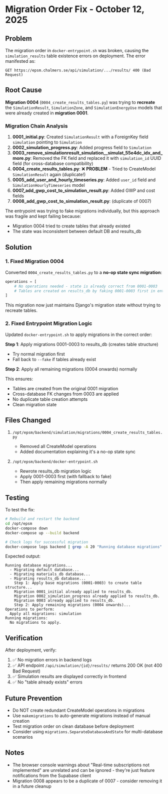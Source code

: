# Migration Order Fix - October 12, 2025

## Problem

The migration order in `docker-entrypoint.sh` was broken, causing the `simulation_results` table existence errors on deployment. The error manifested as:

```
GET https://epsm.chalmers.se/api/simulation/.../results/ 400 (Bad Request)
```

## Root Cause

**Migration 0004** (`0004_create_results_tables.py`) was trying to **recreate** the `SimulationResult`, `SimulationZone`, and `SimulationEnergyUse` models that were already created in **migration 0001**.

### Migration Chain Analysis

1. **0001_initial.py**: Created `SimulationResult` with a ForeignKey field `simulation` pointing to `Simulation`
2. **0002_simulation_progress.py**: Added progress field to `Simulation`
3. **0003_remove_simulationresult_simulation__simulat_55e4dc_idx_and_more.py**: Removed the FK field and replaced it with `simulation_id` UUID field (for cross-database compatibility)
4. **0004_create_results_tables.py**: ❌ **PROBLEM** - Tried to CreateModel `SimulationResult` again (duplicate!)
5. **0005_add_user_and_hourly_timeseries.py**: Added `user_id` field and `SimulationHourlyTimeseries` model
6. **0007_add_gwp_cost_to_simulation_result.py**: Added GWP and cost fields
7. **0008_add_gwp_cost_to_simulation_result.py**: (duplicate of 0007)

The entrypoint was trying to fake migrations individually, but this approach was fragile and kept failing because:
- Migration 0004 tried to create tables that already existed
- The state was inconsistent between default DB and results_db

## Solution

### 1. Fixed Migration 0004

Converted `0004_create_results_tables.py` to a **no-op state sync migration**:

```python
operations = [
    # No operations needed - state is already correct from 0001-0003
    # Tables are created on results_db by faking 0001-0003 first in entrypoint
]
```

This migration now just maintains Django's migration state without trying to recreate tables.

### 2. Fixed Entrypoint Migration Logic

Updated `docker-entrypoint.sh` to apply migrations in the correct order:

**Step 1**: Apply migrations 0001-0003 to results_db (creates table structure)
- Try normal migration first
- Fall back to `--fake` if tables already exist

**Step 2**: Apply all remaining migrations (0004 onwards) normally

This ensures:
- Tables are created from the original 0001 migration
- Cross-database FK changes from 0003 are applied
- No duplicate table creation attempts
- Clean migration state

## Files Changed

1. `/opt/epsm/backend/simulation/migrations/0004_create_results_tables.py`
   - Removed all CreateModel operations
   - Added documentation explaining it's a no-op state sync

2. `/opt/epsm/backend/docker-entrypoint.sh`
   - Rewrote results_db migration logic
   - Apply 0001-0003 first (with fallback to fake)
   - Then apply remaining migrations normally

## Testing

To test the fix:

```bash
# Rebuild and restart the backend
cd /opt/epsm
docker-compose down
docker-compose up --build backend

# Check logs for successful migration
docker-compose logs backend | grep -A 20 "Running database migrations"
```

Expected output:
```
Running database migrations...
  - Migrating default database...
  - Migrating materials_db database...
  - Migrating results_db database...
    Step 1: Apply base migrations (0001-0003) to create table structure...
    Migration 0001_initial already applied to results_db.
    Migration 0002_simulation_progress already applied to results_db.
    Migration 0003 already applied to results_db.
    Step 2: Apply remaining migrations (0004 onwards)...
Operations to perform:
  Apply all migrations: simulation
Running migrations:
  No migrations to apply.
```

## Verification

After deployment, verify:

1. ✅ No migration errors in backend logs
2. ✅ API endpoint `/api/simulation/{id}/results/` returns 200 OK (not 400 Bad Request)
3. ✅ Simulation results are displayed correctly in frontend
4. ✅ No "table already exists" errors

## Future Prevention

- Do NOT create redundant CreateModel operations in migrations
- Use `makemigrations` to auto-generate migrations instead of manual creation
- Test migration order on clean database before deployment
- Consider using `migrations.SeparateDatabaseAndState` for multi-database scenarios

## Notes

- The browser console warnings about "Real-time subscriptions not implemented" are unrelated and can be ignored - they're just feature notifications from the Supabase client
- Migration 0008 appears to be a duplicate of 0007 - consider removing it in a future cleanup
